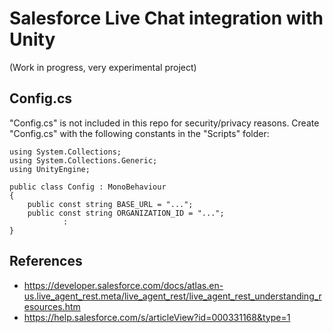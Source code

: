# Salesforce Live Chat integration with Unity

(Work in progress, very experimental project)

## Config.cs

"Config.cs" is not included in this repo for security/privacy reasons. Create "Config.cs" with the following constants in the "Scripts" folder:

```
using System.Collections;
using System.Collections.Generic;
using UnityEngine;

public class Config : MonoBehaviour
{
    public const string BASE_URL = "...";
    public const string ORGANIZATION_ID = "...";
            :
}
```

## References

- https://developer.salesforce.com/docs/atlas.en-us.live_agent_rest.meta/live_agent_rest/live_agent_rest_understanding_resources.htm
- https://help.salesforce.com/s/articleView?id=000331168&type=1

